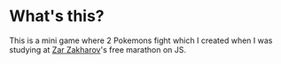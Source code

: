 # What's this?

This is a mini game where 2 Pokemons fight which I created when I was studying at
[Zar Zakharov](https://www.youtube.com/@Severenit)'s free marathon on JS.
